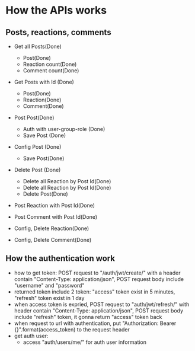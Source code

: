 # How the APIs works

## Posts, reactions, comments

- Get all Posts(Done)

  - Post(Done)
  - Reaction count(Done)
  - Comment count(Done)

- Get Posts with Id (Done)

  - Post(Done)
  - Reaction(Done)
  - Comment(Done)

- Post Post(Done)

  - Auth with user-group-role (Done)
  - Save Post (Done)

- Config Post (Done)

  - Save Post(Done)

- Delete Post (Done)

  - Delete all Reaction by Post Id(Done)
  - Delete all Reaction by Post Id(Done)
  - Delete Post(Done)

- Post Reaction with Post Id(Done)
- Post Comment with Post Id(Done)
- Config, Delete Reaction(Done)
- Config, Delete Comment(Done)

## How the authentication work
- how to get token: POST request to "/auth/jwt/create/" with a header contain "Content-Type: application/json",
POST request body include "username" and "password"
- returned token include 2 token: "access" token exist in 5 minutes, "refresh" token exist in 1 day
- when access token is expried, POST request to "auth/jwt/refresh/" with header contain "Content-Type: application/json", POST request body include "refresh" token, it gonna return "access" token back
- when request to url with authentication, put "Authorization: Bearer {}".format(access_token) to the request header
- get auth user:
    - access "auth/users/me/" for auth user information